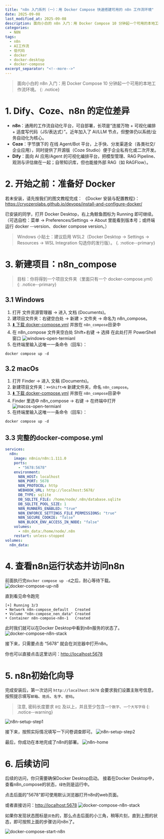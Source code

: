 ```yaml
---
title: "n8n 入门系列（一）：用 Docker Compose 快速搭建可用的 n8n 工作流环境"
date: 2025-09-08
last_modified_at: 2025-09-08
description: 面向小白的 n8n 入门：用 Docker Compose 10 分钟起一个可用的本地工作流环境，
categories:
  - N8N
tags:
  - n8n
  - AI工作流
  - 低代码
  - docker
  - docker-desktop
  - docker-compose
excerpt_separator: "<!--more-->"
---
```


> 面向小白的 n8n 入门：用 Docker Compose 10 分钟起一个可用的本地工作流环境。
{: .notice}
<!--more-->

# 1. Dify、Coze、n8n 的定位差异
- **n8n**：通用的工作流自动化平台，可自部署，长项是“连接万物 + 可视化编排 + 适度写代码（JS/表达式）”。近年加入了 AI/LLM 节点，但整体仍以系统/业务自动化为核心。
- **Coze**：字节旗下的 在线 Agent/Bot 平台，上手快、分发渠道全（各类社交/企业应用），同时提供了开源版（Coze Studio）便于企业私有化或二次开发。
- **Dify**：面向 AI 应用/Agent 的可视化编排平台，把模型管理、RAG Pipeline、观测与评估做在一起；自带知识库，但也能接外部 RAG（如 RAGFlow）。

# 2. 开始之前：准备好 Docker
若未安装，请先按我们的图文教程完成：
《Docker 安装与配置教程》：https://cryozerolabs.github.io/devops/install-and-configure-docker/

已安装的同学，打开 Docker Desktop，右上角鲸鱼图标为 Running 即可继续。
（可选自检：菜单 → Preferences/Settings → About 里能看到版本号；或终端运行 docker --version、docker compose version。）

> Windows 小贴士：建议启用 WSL2（Docker Desktop → Settings → Resources → WSL Integration 勾选你的发行版）。
{. :notice--primary}

# 3. 新建项目：n8n_compose

> 目标：你将得到一个项目文件夹（里面只有一个 docker-compose.yml）
{: .notice--primary}

## 3.1 Windows
1. 打开 文件资源管理器 → 进入 文档 (Documents)。
2. 建项目文件夹：右键空白处 → 新建 > 文件夹 → 命名为 n8n_compose。
3. <a href="/assets/2025/09/08/n8n-quickstart-with-docker-compose/docker-compose.yml" download>⬇️ 下载 docker-compose.yml</a> 并放在 `n8n_compose`目录中
4. 在 n8n_compose 文件夹空白处 Shift+右键 → 选择 在此处打开 PowerShell 窗口
![windows-open-termianl](/assets/2025/09/08/n8n-quickstart-with-docker-compose/windows-open-terminal.png)
5. 在终端里输入这唯一一条命令（回车）：
```
docker compose up -d
```

## 3.2 macOs
1. 打开 Finder → 进入 文稿 (Documents)。
2. 新建项目文件夹：`⌘+Shift+N` 新建文件夹，命名 `n8n_compose`。
3. <a href="/assets/2025/09/08/n8n-quickstart-with-docker-compose/docker-compose.yml" download>⬇️ 下载 docker-compose.yml</a> 并放在 `n8n_compose`目录中
4. Finder 里选中 n8n_compose → 右键 → 在终端中打开
![macos-open-termianl](/assets/2025/09/08/n8n-quickstart-with-docker-compose/macos-open-terminal.png)
5. 在终端里输入这唯一一条命令（回车）：
```
docker compose up -d
```

## 3.3 完整的docker-compose.yml

```yml
services:
  n8n:
    image: n8nio/n8n:1.111.0
    ports:
      - "5678:5678"
    environment:
      N8N_HOST: localhost
      N8N_PORT: 5678
      N8N_PROTOCOL: http
      WEBHOOK_URL: http://localhost:5678/
      DB_TYPE: sqlite
      DB_SQLITE_FILE: /home/node/.n8n/database.sqlite
      DB_SQLITE_POOL_SIZE: 1
      N8N_RUNNERS_ENABLED: "true"
      N8N_ENFORCE_SETTINGS_FILE_PERMISSIONS: "true"
      N8N_SECURE_COOKIE: "false"
      N8N_BLOCK_ENV_ACCESS_IN_NODE: "false"
    volumes:
      - n8n_data:/home/node/.n8n
    restart: unless-stopped
volumes:
  n8n_data:
```

# 4. 查看n8n运行状态并访问n8n
前面执行完`docker compose up -d`之后，耐心等待下载。
![docker-compose-up-n8](/assets/2025/09/08/n8n-quickstart-with-docker-compose/docker-compose-up-n8n.png)

直到看见命令跑完
```shell
[+] Running 3/3
• Network n8n-compose_default   Created
• Volume "n8n-compose_nen_data" Created
• Container n8n-compose-n8n-1   Created
```

此时我们就可以在Docker Desktop中看到n8n服务的状态了。
![docker-compose-n8n-stack](/assets/2025/09/08/n8n-quickstart-with-docker-compose/docker-compose-n8n-stack.png)

接下来，只需要点击 “5678” 就会在浏览器中打开n8n。 

你也可以直接点击这里访问：[http://localhost:5678](http://localhost:5678)

# 5. n8n初始化向导

完成安装后，第一次访问 `http://localhost:5678` 会要求我们设置主账号信息，按照提示填写`邮箱`、`姓氏`、`名字`、`密码`。
> 注意, 密码长度要求 `8位` 及以上，并且至少包含`一个数字`、`一个大写字母`
{: .notice--warning}

![n8n-setup-step1](/assets/2025/09/08/n8n-quickstart-with-docker-compose/n8n-setup-step1.png)

接下来，按照实际情况填写一下问卷调查即可。
![n8n-setup-step2](/assets/2025/09/08/n8n-quickstart-with-docker-compose/n8n-setup-step2.png)

最后，你成功在本地完成了n8n的部署。
![n8n-home](/assets/2025/09/08/n8n-quickstart-with-docker-compose/n8n-home.png)

# 6. 后续访问
后续的访问，你只需要确保Docker Desktop启动。
接着在Docker Desktop中，查看n8n_compose的状态，`绿色`则是运行中。 

点击后面的"5678"即可使用默认浏览器打开n8n的web页面。 

或者直接访问：[http://localhost:5678](http://localhost:5678)
![docker-compose-n8n-stack](/assets/2025/09/08/n8n-quickstart-with-docker-compose/docker-compose-n8n-stack.png)

如果你发现状态图标是`灰色`的，那么点击后面的小三角，稍等片刻，直到上图的状态，即可按照上面的步骤访问n8n了。

![docker-compose-start-n8n](/assets/2025/09/08/n8n-quickstart-with-docker-compose/docker-compose-start-n8n.png)
